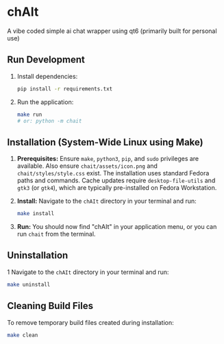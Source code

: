 # chAIt

A vibe coded simple ai chat wrapper using qt6 (primarily built for personal use)

## Run Development

1. Install dependencies:

   ```bash
   pip install -r requirements.txt
   ```

2. Run the application:

   ```bash
   make run
   # or: python -m chait
   ```

## Installation (System-Wide Linux using Make)

1. **Prerequisites:** Ensure `make`, `python3`, `pip`, and `sudo` privileges are available. Also ensure `chait/assets/icon.png` and `chait/styles/style.css` exist. The installation uses standard Fedora paths and commands. Cache updates require `desktop-file-utils` and `gtk3` (or `gtk4`), which are typically pre-installed on Fedora Workstation.
2. **Install:** Navigate to the `chAIt` directory in your terminal and run:

   ```bash
   make install
   ```

3. **Run:** You should now find "chAIt" in your application menu, or you can run `chait` from the terminal.

## Uninstallation

1 Navigate to the `chAIt` directory in your terminal and run:

```bash
make uninstall
```

## Cleaning Build Files

To remove temporary build files created during installation:

```bash
make clean
```
